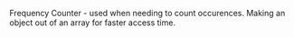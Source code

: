 Frequency Counter - used when needing to count occurences. Making an object out of an array for faster access time.